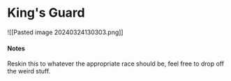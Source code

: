 # King's Guard

![[Pasted image 20240324130303.png]]

#### Notes
Reskin this to whatever the appropriate race should be, feel free to drop off the weird stuff.